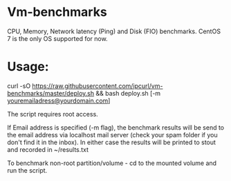 # Vm-benchmarks
CPU, Memory, Network latency (Ping) and Disk (FIO) benchmarks.
CentOS 7 is the only OS supported for now.

# Usage:
curl -sO https://raw.githubusercontent.com/ipcurl/vm-benchmarks/master/deploy.sh && bash deploy.sh [-m youremailadress@yourdomain.com]

The script requires root access.

If Email address is specified (-m flag), the benchmark results will be send to the email address via localhost mail server (check your spam folder if you don't find it in the inbox).
In either case the results will be printed to stout and recorded in ~/results.txt

To benchmark non-root partition/volume - cd to the mounted volume and run the script.
